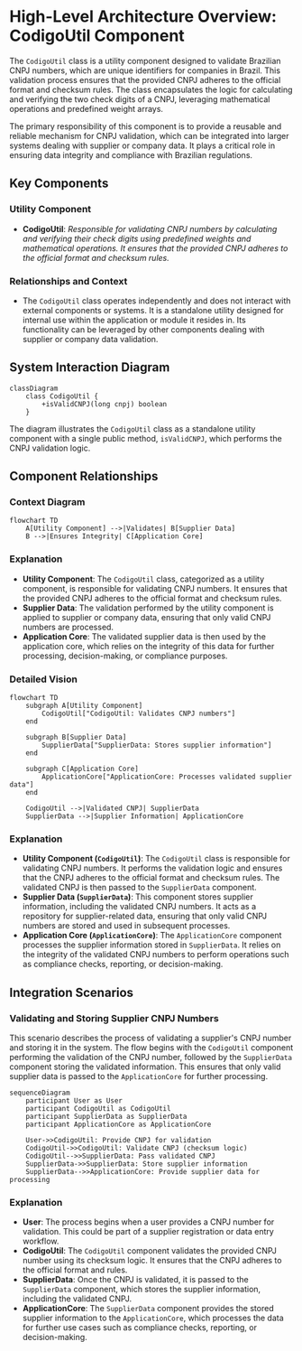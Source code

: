 # High-Level Architecture Overview: CodigoUtil Component

The `CodigoUtil` class is a utility component designed to validate Brazilian CNPJ numbers, which are unique identifiers for companies in Brazil. This validation process ensures that the provided CNPJ adheres to the official format and checksum rules. The class encapsulates the logic for calculating and verifying the two check digits of a CNPJ, leveraging mathematical operations and predefined weight arrays.

The primary responsibility of this component is to provide a reusable and reliable mechanism for CNPJ validation, which can be integrated into larger systems dealing with supplier or company data. It plays a critical role in ensuring data integrity and compliance with Brazilian regulations.

## Key Components

### Utility Component
- **CodigoUtil**: *Responsible for validating CNPJ numbers by calculating and verifying their check digits using predefined weights and mathematical operations. It ensures that the provided CNPJ adheres to the official format and checksum rules.*

### Relationships and Context
- The `CodigoUtil` class operates independently and does not interact with external components or systems. It is a standalone utility designed for internal use within the application or module it resides in. Its functionality can be leveraged by other components dealing with supplier or company data validation.

## System Interaction Diagram

```mermaid
classDiagram
    class CodigoUtil {
        +isValidCNPJ(long cnpj) boolean
    }
```

The diagram illustrates the `CodigoUtil` class as a standalone utility component with a single public method, `isValidCNPJ`, which performs the CNPJ validation logic.
## Component Relationships

### Context Diagram

```mermaid
flowchart TD
    A[Utility Component] -->|Validates| B[Supplier Data]
    B -->|Ensures Integrity| C[Application Core]
```

### Explanation
- **Utility Component**: The `CodigoUtil` class, categorized as a utility component, is responsible for validating CNPJ numbers. It ensures that the provided CNPJ adheres to the official format and checksum rules.
- **Supplier Data**: The validation performed by the utility component is applied to supplier or company data, ensuring that only valid CNPJ numbers are processed.
- **Application Core**: The validated supplier data is then used by the application core, which relies on the integrity of this data for further processing, decision-making, or compliance purposes.
### Detailed Vision

```mermaid
flowchart TD
    subgraph A[Utility Component]
        CodigoUtil["CodigoUtil: Validates CNPJ numbers"]
    end

    subgraph B[Supplier Data]
        SupplierData["SupplierData: Stores supplier information"]
    end

    subgraph C[Application Core]
        ApplicationCore["ApplicationCore: Processes validated supplier data"]
    end

    CodigoUtil -->|Validated CNPJ| SupplierData
    SupplierData -->|Supplier Information| ApplicationCore
```

### Explanation
- **Utility Component (`CodigoUtil`)**: The `CodigoUtil` class is responsible for validating CNPJ numbers. It performs the validation logic and ensures that the CNPJ adheres to the official format and checksum rules. The validated CNPJ is then passed to the `SupplierData` component.
- **Supplier Data (`SupplierData`)**: This component stores supplier information, including the validated CNPJ numbers. It acts as a repository for supplier-related data, ensuring that only valid CNPJ numbers are stored and used in subsequent processes.
- **Application Core (`ApplicationCore`)**: The `ApplicationCore` component processes the supplier information stored in `SupplierData`. It relies on the integrity of the validated CNPJ numbers to perform operations such as compliance checks, reporting, or decision-making.
## Integration Scenarios

### Validating and Storing Supplier CNPJ Numbers

This scenario describes the process of validating a supplier's CNPJ number and storing it in the system. The flow begins with the `CodigoUtil` component performing the validation of the CNPJ number, followed by the `SupplierData` component storing the validated information. This ensures that only valid supplier data is passed to the `ApplicationCore` for further processing.

```mermaid
sequenceDiagram
    participant User as User
    participant CodigoUtil as CodigoUtil
    participant SupplierData as SupplierData
    participant ApplicationCore as ApplicationCore

    User->>CodigoUtil: Provide CNPJ for validation
    CodigoUtil->>CodigoUtil: Validate CNPJ (checksum logic)
    CodigoUtil-->>SupplierData: Pass validated CNPJ
    SupplierData->>SupplierData: Store supplier information
    SupplierData-->>ApplicationCore: Provide supplier data for processing
```

### Explanation
- **User**: The process begins when a user provides a CNPJ number for validation. This could be part of a supplier registration or data entry workflow.
- **CodigoUtil**: The `CodigoUtil` component validates the provided CNPJ number using its checksum logic. It ensures that the CNPJ adheres to the official format and rules.
- **SupplierData**: Once the CNPJ is validated, it is passed to the `SupplierData` component, which stores the supplier information, including the validated CNPJ.
- **ApplicationCore**: The `SupplierData` component provides the stored supplier information to the `ApplicationCore`, which processes the data for further use cases such as compliance checks, reporting, or decision-making.
